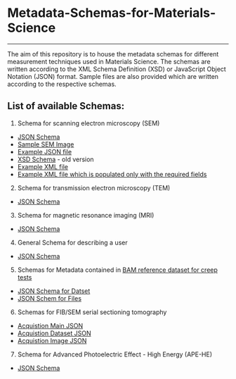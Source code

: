 # Metadata-Schemas-for-Materials-Science
*********************************************

The aim of this repository is to house the metadata schemas for different measurement techniques used in Materials Science. 
The schemas are written according to the XML Schema Definition (XSD) or JavaScript Object Notation (JSON) format.
Sample files are also provided which are written according to the respective schemas.

## List of available Schemas:

1. Schema for scanning electron microscopy (SEM)
  * [JSON Schema](SEM/SEM_schema.json)
  * [Sample SEM Image](SEM/SCeO5_00.tif)
  * [Example JSON file](SEM/SCEO5_00.json)
  * [XSD Schema](SEM/SEM_Schema.xsd) - old version
  * [Example XML file](SEM/SEM_example.xml)
  * [Example XML file which is populated only with the required fields](SEM/SEM_example_minimum.xml)

  
2. Schema for transmission electron microscopy (TEM)
  * [JSON Schema](TEM/TEM_schema.json)

3. Schema for magnetic resonance imaging (MRI)
  * [JSON Schema](MRI/MRI_schema.json)
  
4. General Schema for describing a user
  * [JSON Schema](user_description.json)

5. Schemas for Metadata contained in [BAM reference dataset for creep tests](https://zenodo.org/record/7764161)
  * [JSON Schema for Datset](Reference_Dataset_Zenodo/PP18_dataset_metadata_Schema.json)
  * [JSON Schem for Files](Reference_Dataset_Zenodo/pp18_file_schema.json)

6. Schemas for FIB/SEM serial sectioning tomography
 * [Acquistion Main JSON](SEM-FIB_Tomography/SEM_FIB_Tomography_Acquisition_Main.json)
 * [Acquistion Dataset JSON](SEM-FIB_Tomography/SEM_FIB_Tomography_acquisition_Dataset_Schema.json)
 * [Acquistion Image JSON](SEM-FIB_Tomography/SEM_FIB_Tomography_acquisition_Image_Schema.json)

7. Schema for Advanced Photoelectric Effect - High Energy (APE-HE)
  * [JSON Schema](APE-HE/APE_HE_Schema.json)
